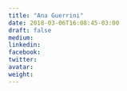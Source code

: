 ```yaml
---
title: "Ana Guerrini"
date: 2018-03-06T16:08:45-03:00
draft: false
medium:
linkedin:
facebook:
twitter:
avatar:
weight:
---
```

